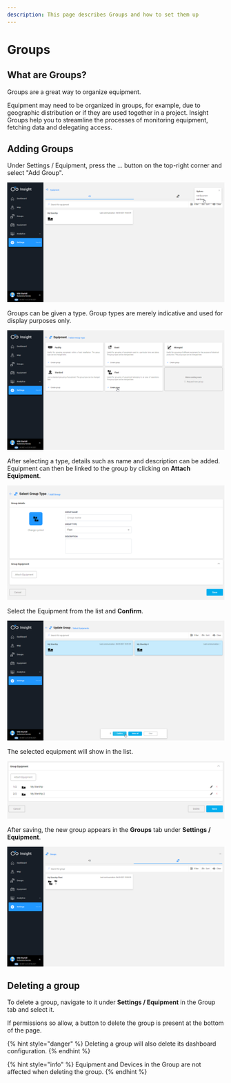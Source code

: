```yaml
---
description: This page describes Groups and how to set them up
---
```


# Groups

## What are Groups?

Groups are a great way to organize equipment.&#x20;

Equipment may need to be organized in groups, for example, due to geographic distribution or if they are used together in a project. Insight Groups help you to streamline the processes of monitoring equipment, fetching data and delegating access.

## Adding Groups

Under Settings / Equipment, press the ... button on the top-right corner and select "Add Group".&#x20;

![](<../.gitbook/assets/image (91).png>)



Groups can be given a type. Group types are merely indicative and used for display purposes only.

![](<../.gitbook/assets/image (52).png>)



After selecting a type, details such as name and description can be added. Equipment can then be linked to the group by clicking on **Attach Equipment**.

![](<../.gitbook/assets/image (32).png>)



Select the Equipment from the list and **Confirm**.

![](<../.gitbook/assets/image (39).png>)



The selected equipment will show in the list.

![](<../.gitbook/assets/image (85).png>)



After saving, the new group appears in the **Groups** tab under **Settings / Equipment**.

![The Group indicates the number of units of each type](<../.gitbook/assets/image (74).png>)



## Deleting a group

To delete a group, navigate to it under **Settings / Equipment** in the Group tab and select it.

If permissions so allow, a button to delete the group is present at the bottom of the page.

{% hint style="danger" %}
Deleting a group will also delete its dashboard configuration.
{% endhint %}

{% hint style="info" %}
Equipment and Devices in the Group are not affected when deleting the group.
{% endhint %}



